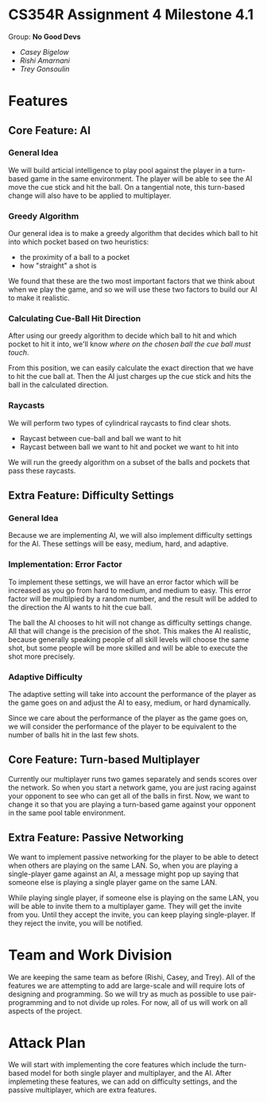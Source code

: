 # CS354R Assignment 4 Milestone 4.1
Group: **No Good Devs**

- *Casey Bigelow*
- *Rishi Amarnani*
- *Trey Gonsoulin*

# Features

## Core Feature: AI

### General Idea
We will build articial intelligence to play pool against the player in a turn-based game
in the same environment. The player will be able to see the AI move the cue stick and hit
the ball. On a tangential note, this turn-based change will also have to be applied to 
multiplayer.

### Greedy Algorithm

Our general idea is to make a greedy algorithm that decides
which ball to hit into which pocket based on two heuristics:
- the proximity of a ball to a pocket
- how "straight" a shot is

We found that these are the two most important factors that we think about when we
play the game, and so we will use these two factors to build our AI to make it realistic.

### Calculating Cue-Ball Hit Direction
After using our greedy algorithm to decide which ball to hit and which pocket to hit it
into, we'll know *where on the chosen ball the cue ball must touch*. 

From this position, we can easily calculate the exact direction that we have to hit
the cue ball at. Then the AI just charges up the cue stick and hits the ball in the
calculated direction.

### Raycasts
We will perform two types of cylindrical raycasts to find clear shots.
- Raycast between cue-ball and ball we want to hit
- Raycast between ball we want to hit and pocket we want to hit into

We will run the greedy algorithm on a subset of the balls and pockets
that pass these raycasts.

## Extra Feature: Difficulty Settings

### General Idea
Because we are implementing AI, we will also implement difficulty settings for the AI.
These settings will be easy, medium, hard, and adaptive. 

### Implementation: Error Factor
To implement these settings, we will have an error factor which will be increased as you
go from hard to medium, and medium to easy. This error factor will be multilpied by a 
random number, and the result will be added to the direction the AI wants to hit the 
cue ball.

The ball the AI chooses to hit will not change as difficulty settings change.
All that will change is the precision of the shot. This makes the AI realistic, 
because generally speaking people of all skill levels will choose the same shot, 
but some people will be more skilled and will be able to execute the shot more precisely. 

### Adaptive Difficulty
The adaptive setting will take into account the performance of the player as the game goes
on and adjust the AI to easy, medium, or hard dynamically.

Since we care about the performance of the player as the game goes on, we will consider the
performance of the player to be equivalent to the number of balls hit in the last few shots. 

## Core Feature: Turn-based Multiplayer
Currently our multiplayer runs two games separately and sends scores over the network. So
when you start a network game, you are just racing against your opponent to see who can
get all of the balls in first. Now, we want to change it so that you are playing a turn-based
game against your opponent in the same pool table environment.

## Extra Feature: Passive Networking
We want to implement passive networking for the player to be able to detect when others are playing
on the same LAN. So, when you are playing a single-player game against an AI, a message might pop up
saying that someone else is playing a single player game on the same LAN. 

While playing single player, if someone else is playing on the same LAN, you will be able to invite them
to a multiplayer game. They will get the invite from you. Until they accept the invite, you can keep
playing single-player. If they reject the invite, you will be notified.

# Team and Work Division
We are keeping the same team as before (Rishi, Casey, and Trey). All of the features we are attempting to
add are large-scale and will require lots of designing and programming. So we will try as much as possible
to use pair-programming and to not divide up roles. For now, all of us will work on all aspects of the project.

# Attack Plan
We will start with implementing the core features which include the turn-based model for both single player and multiplayer, and
the AI. After implemeting these features, we can add on difficulty settings, and the passive multiplayer, which are extra features. 
